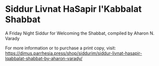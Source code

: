 # Siddur Livnat HaSapir l'Kabbalat Shabbat
A Friday Night Siddur for Welcoming the Shabbat, compiled by Aharon N. Varady

For more information or to purchase a print copy, visit:
https://dimus.parrhesia.press/shop/siddurim/siddur-livnat-hasapir-lqabbalat-shabbat-by-aharon-varady/
